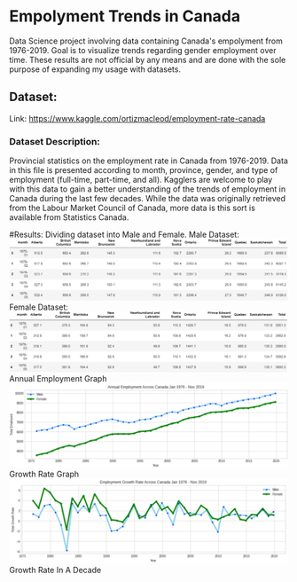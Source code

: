# Empolyment Trends in Canada
Data Science project involving data containing Canada's empolyment from 1976-2019. Goal is to visualize trends regarding gender employment over time.
These results are not official by any means and are done with the sole purpose of expanding my usage with datasets.

## Dataset:
Link: https://www.kaggle.com/ortizmacleod/employment-rate-canada

### Dataset Description:
Provincial statistics on the employment rate in Canada from 1976-2019. Data in this file is presented according to month, province, gender, and type of employment (full-time, part-time, and all). Kagglers are welcome to play with this data to gain a better understanding of the trends of employment in Canada during the last few decades. While the data was originally retrieved from the Labour Market Council of Canada, more data is this sort is available from Statistics Canada.

#Results:
Dividing dataset into Male and Female.
Male Dataset:
![](Results/dfMalehead.png)
Female Dataset:
![](Results/dfFemalehead.png)
Annual Employment Graph
![](Results/firstGraph.png)
Growth Rate Graph
![](Results/secondGraph.png)
Growth Rate In A Decade
